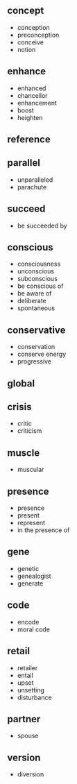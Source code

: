 ## concept

- conception
- preconception
- conceive
- notion

## enhance

- enhanced 
- chancellor
- enhancement
- boost
- heighten

## reference

## parallel

- unparalleled
- parachute

## succeed

- be succeeded by

## conscious

- consciousness
- unconscious
- subconscious
- be conscious of
- be aware of 
- deliberate
- spontaneous

## conservative

- conservation
- conserve energy
- progressive

## global

## crisis

- critic
- criticism

## muscle

- muscular

## presence

- presence
- present
- represent
- in the presence of

## gene

- genetic
- genealogist
- generate

## code

- encode
- moral code

## retail

- retailer
- entail
- upset
- unsetting
- disturbance

## partner

- spouse

## version

- diversion